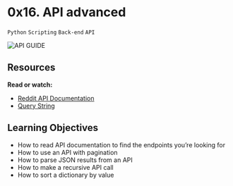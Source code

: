 # 0x16. API advanced
`Python` `Scripting` `Back-end` `API`

![API GUIDE](https://s3.amazonaws.com/intranet-projects-files/holbertonschool-sysadmin_devops/314/WIxXad8.png)

## Resources
**Read or watch:**
* [Reddit API Documentation](https://www.reddit.com/dev/api/)
* [Query String](https://en.wikipedia.org/wiki/Query_string)

## Learning Objectives
* How to read API documentation to find the endpoints you’re looking for
* How to use an API with pagination
* How to parse JSON results from an API
* How to make a recursive API call
* How to sort a dictionary by value
